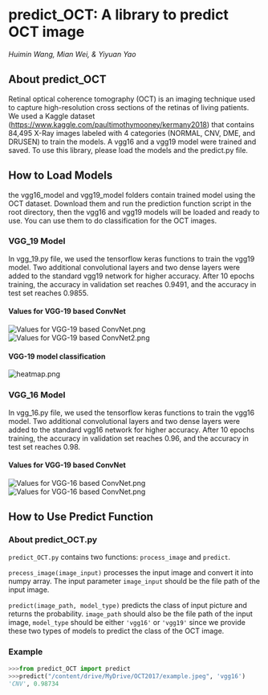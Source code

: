 # predict_OCT: A library to predict OCT image
*Huimin Wang, Mian Wei, & Yiyuan Yao*
## About predict_OCT
Retinal optical coherence tomography (OCT) is an imaging technique used to capture high-resolution cross sections of the retinas of living patients. We used a Kaggle dataset (https://www.kaggle.com/paultimothymooney/kermany2018) that contains 84,495 X-Ray images labeled with 4 categories (NORMAL, CNV, DME, and DRUSEN) to train the models. A vgg16 and a vgg19 model were trained and saved. To use this library, please load the models and the predict.py file.

## How to Load Models
the vgg16_model and vgg19_model folders contain trained model using the OCT dataset. Download them and run the prediction function script in the root directory, then the vgg16 and vgg19 models will be loaded and ready to use. You can use them to do classification for the OCT images. 

### VGG_19 Model
In vgg_19.py file, we used the tensorflow keras functions to train the vgg19 model. Two additional convolutional layers and two dense layers were added to the standard vgg19 network for higher accuracy. After 10 epochs training, the accuracy in validation set reaches 0.9491, and the accuracy in test set reaches 0.9855. 

#### Values for VGG-19 based ConvNet  
![Values for VGG-19 based ConvNet.png](https://i.loli.net/2021/04/27/jHRJme538b7VvnI.png)
![Values for VGG-19 based ConvNet2.png](https://i.loli.net/2021/04/27/QquGolnYCtrhyzf.png)

#### VGG-19 model classification  
![heatmap.png](https://i.loli.net/2021/04/27/9FK72SMvcmPf5bs.png)


### VGG_16 Model
In vgg_16.py file, we used the tensorflow keras functions to train the vgg16 model. Two additional convolutional layers and two dense layers were added to the standard vgg16 network for higher accuracy. After 10 epochs training, the accuracy in validation set reaches 0.96, and the accuracy in test set reaches 0.98. 

#### Values for VGG-19 based ConvNet
![Values for VGG-16 based ConvNet.png](https://i.loli.net/2021/04/29/BOmRixDL5HF4n8k.png)
![Values for VGG-16 based ConvNet.png](https://i.loli.net/2021/04/29/gPSKHTs1bfkz7i4.png)

## How to Use Predict Function
### About predict_OCT.py
`predict_OCT.py` contains two functions: `process_image` and `predict`.

`precess_image(image_input)` processes the input image and convert it into numpy array. The input parameter `image_input` should be the file path of the input image.

`predict(image_path, model_type)` predicts the class of input picture and returns the probability. `image_path` should also be the file path of the input image, `model_type` should be either `'vgg16'` or `'vgg19'` since we provide these two types of models to predict the class of the OCT image.

### Example
```python
>>>from predict_OCT import predict
>>>predict("/content/drive/MyDrive/OCT2017/example.jpeg", 'vgg16')
'CNV', 0.98734
